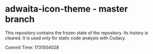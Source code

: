 # adwaita-icon-theme - master branch

This repository contains the frozen state of the repository.
Its history is cleared. It is used only for static code
analysis with Codacy.

Commit Time: 1731504028